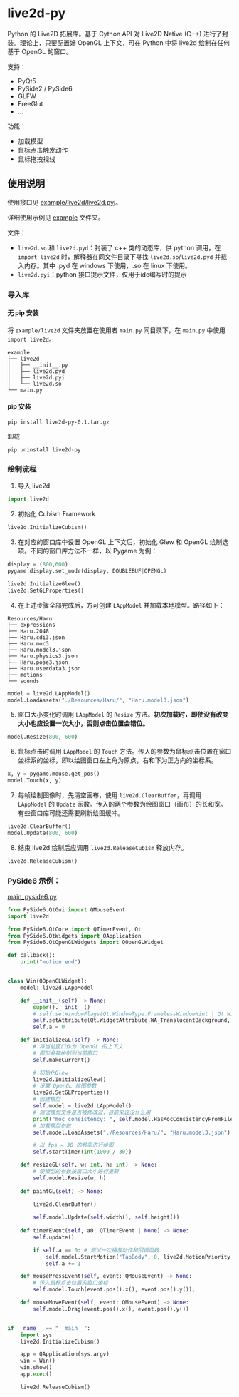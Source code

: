 # live2d-py

Python 的 Live2D 拓展库。基于 Cython API 对 Live2D Native (C++) 进行了封装。理论上，只要配置好 OpenGL 上下文，可在 Python 中将 live2d 绘制在任何基于 OpenGL 的窗口。

支持：
* PyQt5
* PySide2 / PySide6
* GLFW
* FreeGlut
* ...

功能：
* 加载模型
* 鼠标点击触发动作
* 鼠标拖拽视线

## 使用说明
使用接口见 [example/live2d/live2d.pyi](./example/live2d/live2d.pyi)。

详细使用示例见 [example](./example/) 文件夹。

文件：
* `live2d.so` 和 `live2d.pyd`：封装了 c++ 类的动态库，供 python 调用，在 `import live2d` 时，解释器在同文件目录下寻找 `live2d.so`/`live2d.pyd` 并载入内存。其中 .pyd 在 windows 下使用，.so 在 linux 下使用。
* `live2d.pyi`：python 接口提示文件，仅用于ide编写时的提示

### 导入库

#### 无 pip 安装

将 `example/live2d` 文件夹放置在使用者 `main.py` 同目录下，在 `main.py` 中使用 `import live2d`。 

```
example
├── live2d
│   ├── __init__.py
│   ├── live2d.pyd
│   ├── live2d.pyi
│   └── live2d.so
└── main.py
```

#### pip 安装

```
pip install live2d-py-0.1.tar.gz
```

卸载
```
pip uninstall live2d-py
```

### 绘制流程
1. 导入 live2d
```python
import live2d
```

2. 初始化 Cubism Framework
```python
live2d.InitializeCubism()
```

3. 在对应的窗口库中设置 OpenGL 上下文后，初始化 Glew 和 OpenGL 绘制选项。不同的窗口库方法不一样，以 Pygame 为例：
```python
display = (800,600)
pygame.display.set_mode(display, DOUBLEBUF|OPENGL)

live2d.InitializeGlew()
live2d.SetGLProperties()
```

4. 在上述步骤全部完成后，方可创建 `LAppModel` 并加载本地模型。路径如下：
```
Resources/Haru
├── expressions
├── Haru.2048
├── Haru.cdi3.json
├── Haru.moc3
├── Haru.model3.json
├── Haru.physics3.json
├── Haru.pose3.json
├── Haru.userdata3.json
├── motions
└── sounds
```

```python
model = live2d.LAppModel()
model.LoadAssets("./Resources/Haru/", "Haru.model3.json")
```

5. 窗口大小变化时调用 `LAppModel` 的 `Resize` 方法。**初次加载时，即使没有改变大小也应设置一次大小，否则点击位置会错位。**
```python
model.Resize(800, 600)
```

6. 鼠标点击时调用 `LAppModel` 的 `Touch` 方法。传入的参数为鼠标点击位置在窗口坐标系的坐标，即以绘图窗口左上角为原点，右和下为正方向的坐标系。
```python
x, y = pygame.mouse.get_pos()
model.Touch(x, y)
```

7. 每帧绘制图像时，先清空画布，使用 `live2d.ClearBuffer`，再调用 `LAppModel` 的 `Update` 函数。传入的两个参数为绘图窗口（画布）的长和宽。有些窗口库可能还需要刷新绘图缓冲。
```python
live2d.ClearBuffer()
model.Update(800, 600)
```

8. 结束 live2d 绘制后应调用 `live2d.ReleaseCubism` 释放内存。
```python
live2d.ReleaseCubism()
```

### PySide6 示例：

[main_pyside6.py](./example/main_pyside6.py)

```python
from PySide6.QtGui import QMouseEvent
import live2d

from PySide6.QtCore import QTimerEvent, Qt
from PySide6.QtWidgets import QApplication
from PySide6.QtOpenGLWidgets import QOpenGLWidget

def callback():
    print("motion end")


class Win(QOpenGLWidget):
    model: live2d.LAppModel

    def __init__(self) -> None:
        super().__init__()
        # self.setWindowFlags(Qt.WindowType.FramelessWindowHint | Qt.WindowType.Tool)
        self.setAttribute(Qt.WidgetAttribute.WA_TranslucentBackground, True)
        self.a = 0

    def initializeGL(self) -> None:
        # 将当前窗口作为 OpenGL 的上下文
        # 图形会被绘制到当前窗口
        self.makeCurrent()

        # 初始化Glew
        live2d.InitializeGlew()
        # 设置 OpenGL 绘图参数
        live2d.SetGLProperties()
        # 创建模型
        self.model = live2d.LAppModel()
        # 测试模型文件是否被修改过，目前来说没什么用
        print("moc consistency: ", self.model.HasMocConsistencyFromFile('./Resources/Hiyori/Hiyori.moc3'));
        # 加载模型参数
        self.model.LoadAssets("./Resources/Haru/", "Haru.model3.json")

        # 以 fps = 30 的频率进行绘图
        self.startTimer(int(1000 / 30))

    def resizeGL(self, w: int, h: int) -> None:
        # 使模型的参数按窗口大小进行更新
        self.model.Resize(w, h)
    
    def paintGL(self) -> None:
        
        live2d.ClearBuffer()

        self.model.Update(self.width(), self.height())
    
    def timerEvent(self, a0: QTimerEvent | None) -> None:
        self.update() 

        if self.a == 0: # 测试一次播放动作和回调函数
            self.model.StartMotion("TapBody", 0, live2d.MotionPriority.FORCE.value, callback)
            self.a += 1

    def mousePressEvent(self, event: QMouseEvent) -> None:
        # 传入鼠标点击位置的窗口坐标
        self.model.Touch(event.pos().x(), event.pos().y());

    def mouseMoveEvent(self, event: QMouseEvent) -> None:
        self.model.Drag(event.pos().x(), event.pos().y())


if __name__ == "__main__":
    import sys
    live2d.InitializeCubism()

    app = QApplication(sys.argv)
    win = Win()
    win.show()
    app.exec()

    live2d.ReleaseCubism()
```
